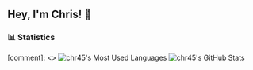 ## Hey, I'm Chris! 👋

### 📊 Statistics
[comment]: <> ![chr45's Most Used Languages](https://github-readme-stats.vercel.app/api/top-langs/?username=chr45&theme=dark&layout=compact&langs_count=8&card_width=188)
![chr45's GitHub Stats](https://github-readme-stats.vercel.app/api?username=chr45&theme=dark&layout=compact&show_icons=true&count_private=true&line_height=24)

